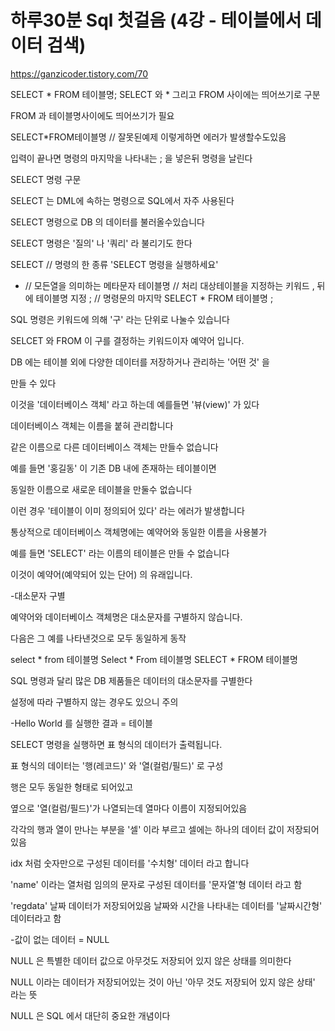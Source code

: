 # 하루30분 Sql 첫걸음 (4강 - 테이블에서 데이터 검색)
https://ganzicoder.tistory.com/70

SELECT * FROM 테이블명;
SELECT 와 * 그리고 FROM 사이에는 띄어쓰기로 구분

FROM 과 테이블명사이에도 띄어쓰기가 필요

 

SELECT*FROM테이블명 // 잘못된예제
이렇게하면 에러가 발생할수도있음

입력이 끝나면 명령의 마지막을 나타내는 ; 을 넣은뒤 명령을 날린다

 

SELECT 명령 구문

 

SELECT 는 DML에 속하는 명령으로 SQL에서 자주 사용된다

SELECT 명령으로 DB 의 데이터를 불러올수있습니다 

SELECT 명령은 '질의' 나 '쿼리' 라 불리기도 한다

 

SELECT // 명령의 한 종류 'SELECT 명령을 실행하세요'
* // 모든열을 의미하는 메타문자
테이블명 // 처리 대상테이블을 지정하는 키워드 , 뒤에 테이블명 지정
; // 명령문의 마지막
SELECT * FROM 테이블명 ;
 

SQL 명령은 키워드에 의해 '구' 라는 단위로 나눌수 있습니다

 

SELCET 와 FROM 이 구를 결정하는 키워드이자 예약어 입니다.

DB 에는 테이블 외에 다양한 데이터를 저장하거나 관리하는 '어떤 것' 을 

만들 수 있다

이것을 '데이터베이스 객체' 라고 하는데 예를들면 '뷰(view)' 가 있다

데이터베이스 객체는 이름을 붙혀 관리합니다

같은 이름으로 다른 데이터베이스 객체는 만들수 없습니다

예를 들면 '홍길동' 이 기존 DB 내에 존재하는 테이블이면

동일한 이름으로 새로운 테이블을 만둘수 없습니다

이런 경우 '테이블이 이미 정의되어 있다' 라는 에러가 발생합니다

 

통상적으로 데이터베이스 객체명에는 예약어와 동일한 이름을 사용불가

예를 들면 'SELECT' 라는 이름의 테이블은 만들 수 없습니다

이것이 예약어(예약되어 있는 단어) 의 유래입니다.

 

-대소문자 구별 

 

예약어와 데이터베이스 객체명은 대소문자를 구별하지 않습니다.

다음은 그 예를 나타낸것으로 모두 동일하게 동작

select * from 테이블명
Select * From 테이블명
SELECT * FROM 테이블명
 

SQL 명령과 달리 많은 DB 제품들은 데이터의 대소문자를 구별한다

설정에 따라 구별하지 않는 경우도 있으니 주의

 

-Hello World 를 실행한 결과 = 테이블

 

SELECT 명령을 실행하면 표 형식의 데이터가 출력됩니다.

표 형식의 데이터는 '행(레코드)' 와 '열(컬럼/필드)' 로 구성

행은 모두 동일한 형태로 되어있고

옆으로 '열(컬럼/필드)'가 나열되는데 열마다 이름이 지정되어있음

각각의 행과 열이 만나는 부분을 '셀' 이라 부르고 셀에는 하나의 데이터 값이 저장되어 있음

 


idx 처럼 숫자만으로 구성된 데이터를 '수치형' 데이터 라고 합니다

'name' 이라는 열처럼 임의의 문자로 구성된 데이터를 '문자열'형 데이터 라고 함

'regdata' 날짜 데이터가 저장되어있음 날짜와 시간을 나타내는 데이터를 '날짜시간형' 데이터라고 함

 

-값이 없는 데이터 = NULL

 

NULL 은 특별한 데이터 값으로 아무것도 저장되어 있지 않은 상태를 의미한다

NULL 이라는 데이터가 저장되어있는 것이 아닌 '아무 것도 저장되어 있지 않은 상태' 라는 뜻

NULL 은 SQL 에서 대단히 중요한 개념이다